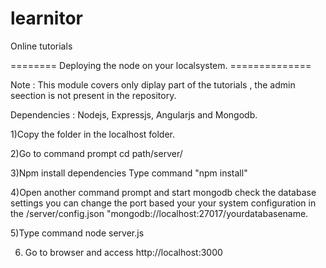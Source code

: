 # learnitor
Online tutorials

======== Deploying the node on your localsystem. ==============

Note : This module covers only diplay part of the tutorials , the admin seection is not present in the repository.

Dependencies : Nodejs, Expressjs, Angularjs and Mongodb.

1)Copy the folder in the localhost folder.

2)Go to command prompt cd path/server/

3)Npm install dependencies Type command "npm install"

4)Open another command prompt and start mongodb check the database settings you can change the port based your your system configuration in the /server/config.json "mongodb://localhost:27017/yourdatabasename.

5)Type command node server.js

6) Go to browser and access http://localhost:3000

